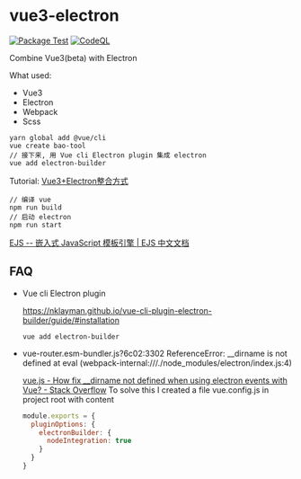 # vue3-electron
[![Package Test](https://github.com/nofacer/vue3-electron/actions/workflows/package-test.yml/badge.svg)](https://github.com/nofacer/vue3-electron/actions/workflows/package-test.yml)
[![CodeQL](https://github.com/nofacer/vue3-electron/actions/workflows/codeql-analysis.yml/badge.svg)](https://github.com/nofacer/vue3-electron/actions/workflows/codeql-analysis.yml)

Combine Vue3(beta) with Electron

What used:
* Vue3
* Electron
* Webpack
* Scss

```
yarn global add @vue/cli
vue create bao-tool
// 接下来, 用 Vue cli Electron plugin 集成 electron
vue add electron-builder
```


Tutorial:
[Vue3+Electron整合方式](https://zhuanlan.zhihu.com/p/181015456)



```
// 编译 vue
npm run build
// 启动 electron
npm run start
```

[EJS -- 嵌入式 JavaScript 模板引擎 | EJS 中文文档](https://ejs.bootcss.com/)


## FAQ

- Vue cli Electron plugin

    https://nklayman.github.io/vue-cli-plugin-electron-builder/guide/#installation
    
    ```
    vue add electron-builder
    ```

- vue-router.esm-bundler.js?6c02:3302 ReferenceError: __dirname is not defined
  at eval (webpack-internal:///./node_modules/electron/index.js:4)

    [vue.js - How fix __dirname not defined when using electron events with Vue? - Stack Overflow](https://stackoverflow.com/questions/62777834/how-fix-dirname-not-defined-when-using-electron-events-with-vue)
    To solve this I created a file vue.config.js in project root with content
    ```js
    module.exports = {
      pluginOptions: {
        electronBuilder: {
          nodeIntegration: true
        }
      }
    }
    ```
